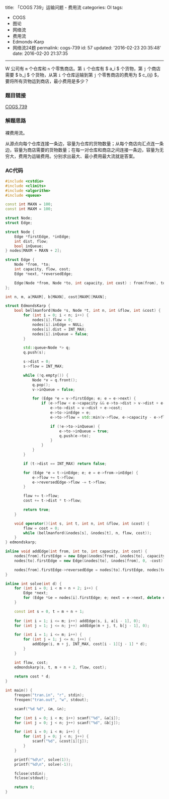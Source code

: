 title: 「COGS 739」运输问题 - 费用流
categories: OI
tags: 
  - COGS
  - 图论
  - 网络流
  - 费用流
  - Edmonds-Karp
  - 网络流24题
permalink: cogs-739
id: 57
updated: '2016-02-23 20:35:48'
date: 2016-02-20 21:37:35
---

W 公司有 `m` 个仓库和 `n` 个零售商店。第 `i` 个仓库有 $ a_i $ 个货物，第 `j` 个商店需要 $ b_j $ 个货物，从第 `i` 个仓库运输到第 `j` 个零售商店的费用为 $ c_{ij} $，要将所有货物运到商店，最小费用是多少？

<!-- more -->

### 题目链接
[COGS 739](http://cogs.top/cogs/problem/problem.php?pid=739)

### 解题思路
裸费用流。

从源点向每个仓库连接一条边，容量为仓库的货物数量；从每个商店向汇点连一条边，容量为商店需要的货物数量；在每一对仓库和商店之间连接一条边，容量为无穷大，费用为运输费用。分别求出最大、最小费用最大流就是答案。

### AC代码
```c++
#include <cstdio>
#include <climits>
#include <algorithm>
#include <queue>

const int MAXN = 100;
const int MAXM = 100;

struct Node;
struct Edge;

struct Node {
	Edge *firstEdge, *inEdge;
	int dist, flow;
	bool inQueue;
} nodes[MAXM + MAXN + 2];

struct Edge {
	Node *from, *to;
	int capacity, flow, cost;
	Edge *next, *reversedEdge;

	Edge(Node *from, Node *to, int capacity, int cost) : from(from), to(to), capacity(capacity), flow(0), cost(cost), next(from->firstEdge) {}
};

int n, m, a[MAXM], b[MAXN], cost[MAXM][MAXN];

struct EdmondsKarp {
	bool bellmanford(Node *s, Node *t, int n, int &flow, int &cost) {
		for (int i = 0; i < n; i++) {
			nodes[i].flow = 0;
			nodes[i].inEdge = NULL;
			nodes[i].dist = INT_MAX;
			nodes[i].inQueue = false;
		}

		std::queue<Node *> q;
		q.push(s);

		s->dist = 0;
		s->flow = INT_MAX;

		while (!q.empty()) {
			Node *v = q.front();
			q.pop();
			v->inQueue = false;

			for (Edge *e = v->firstEdge; e; e = e->next) {
				if (e->flow < e->capacity && e->to->dist > v->dist + e->cost) {
					e->to->dist = v->dist + e->cost;
					e->to->inEdge = e;
					e->to->flow = std::min(v->flow, e->capacity - e->flow);

					if (!e->to->inQueue) {
						e->to->inQueue = true;
						q.push(e->to);
					}
				}
			}
		}

		if (t->dist == INT_MAX) return false;

		for (Edge *e = t->inEdge; e; e = e->from->inEdge) {
			e->flow += t->flow;
			e->reversedEdge->flow -= t->flow;
		}

		flow += t->flow;
		cost += t->dist * t->flow;

		return true;
	}

	void operator()(int s, int t, int n, int &flow, int &cost) {
		flow = cost = 0;
		while (bellmanford(&nodes[s], &nodes[t], n, flow, cost));
	}
} edmondskarp;

inline void addEdge(int from, int to, int capacity, int cost) {
	nodes[from].firstEdge = new Edge(&nodes[from], &nodes[to], capacity, cost);
	nodes[to].firstEdge = new Edge(&nodes[to], &nodes[from], 0, -cost);

	nodes[from].firstEdge->reversedEdge = nodes[to].firstEdge, nodes[to].firstEdge->reversedEdge = nodes[from].firstEdge;
}

inline int solve(int d) {
	for (int i = 0; i < m + n + 2; i++) {
		Edge *next;
		for (Edge *&e = nodes[i].firstEdge; e; next = e->next, delete e, e = next);
	}

	const int s = 0, t = m + n + 1;
	
	for (int i = 1; i <= m; i++) addEdge(s, i, a[i - 1], 0);
	for (int j = 1; j <= n; j++) addEdge(m + j, t, b[j - 1], 0);

	for (int i = 1; i <= m; i++) {
		for (int j = 1; j <= n; j++) {
			addEdge(i, m + j, INT_MAX, cost[i - 1][j - 1] * d);
		}
	}

	int flow, cost;
	edmondskarp(s, t, m + n + 2, flow, cost);
	
	return cost * d;
}

int main() {
	freopen("tran.in", "r", stdin);
	freopen("tran.out", "w", stdout);

	scanf("%d %d", &m, &n);

	for (int i = 0; i < m; i++) scanf("%d", &a[i]);
	for (int j = 0; j < n; j++) scanf("%d", &b[j]);

	for (int i = 0; i < m; i++) {
		for (int j = 0; j < n; j++) {
			scanf("%d", &cost[i][j]);
		}
	}

	printf("%d\n", solve(1));
	printf("%d\n", solve(-1));

	fclose(stdin);
	fclose(stdout);

	return 0;
}
```